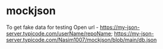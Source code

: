 # mockjson
To get fake data for testing
Open url - https://my-json-server.typicode.com/userName/repoName;
https://my-json-server.typicode.com/Nasim1007/mockjson/blob/main/db.json
